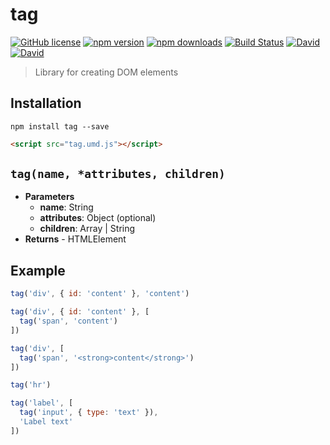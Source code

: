 # tag

[![GitHub license](https://img.shields.io/badge/license-MIT-blue.svg?style=flat-square)](https://github.com/a-tarasyuk/tag/blob/master/LICENSE) [![npm version](https://img.shields.io/npm/v/tag.svg?style=flat-square)](https://www.npmjs.com/package/tag) [![npm downloads](https://img.shields.io/npm/dm/tag.svg?style=flat-square)](https://www.npmjs.com/package/tag) [![Build Status](https://img.shields.io/travis/a-tarasyuk/tag/master.svg?style=flat-square)](https://travis-ci.org/a-tarasyuk/tag) [![David](https://img.shields.io/david/a-tarasyuk/tag.svg?style=flat-square)](https://github.com/a-tarasyuk/tag) [![David](https://img.shields.io/david/dev/a-tarasyuk/tag.svg?style=flat-square)](https://github.com/a-tarasyuk/tag)

> Library for creating DOM elements


## Installation

```shell
npm install tag --save
```

```html
<script src="tag.umd.js"></script>
```
## `tag(name, *attributes, children)`
* **Parameters**
    - **name**: String
    - **attributes**: Object (optional)
    - **children**: Array | String
*  **Returns** - HTMLElement

## Example

```javascript
tag('div', { id: 'content' }, 'content')

tag('div', { id: 'content' }, [
  tag('span', 'content')
])

tag('div', [
  tag('span', '<strong>content</strong>')
])

tag('hr')

tag('label', [
  tag('input', { type: 'text' }),
  'Label text'
])
```
